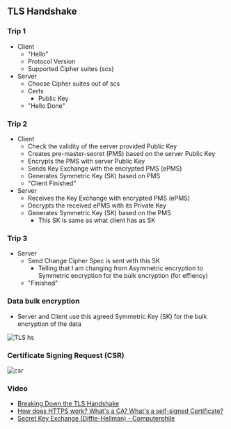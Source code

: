 ## TLS Handshake

### Trip 1
- Client
    - "Hello"
    - Protocol Version
    - Supported Cipher suites (scs)
- Server
    - Choose Cipher suites out of scs
    - Certs
        - Public Key
    - "Hello Done"

### Trip 2
- Client
    - Check the validity of the server provided Public Key
    - Creates pre-master-secret (PMS)  based on the server Public Key
    - Encrypts the PMS with server Public Key 
    - Sends Key Exchange with the encrypted PMS (ePMS) 
    - Generates Symmetric Key (SK) based on PMS
    - "Client Finished"
- Server
    - Receives the Key Exchange with encrypted PMS (ePMS) 
    - Decrypts the received  ePMS with its Private Key
    - Generates Symmetric Key (SK) based on the PMS
        - This SK is same as what client has as SK

### Trip 3
- Server
    - Send Change Cipher Spec is sent with this SK
        - Telling that I am changing from Asymmetric encryption to Symmetric encryption for the bulk encryption (for effiency)
    - "Finished"


### Data bulk encryption
- Server and Client use this agreed Symmetric Key (SK) for the bulk encryption of the data

![TLS hs](img/tls-hs-1.png)

### Certificate Signing Request (CSR)
![csr](img/csr-1.png)

### Video
- [Breaking Down the TLS Handshake](https://www.youtube.com/watch?v=cuR05y_2Gxc)    
- [How does HTTPS work? What's a CA? What's a self-signed Certificate?](https://www.youtube.com/watch?v=T4Df5_cojAs)
- [Secret Key Exchange (Diffie-Hellman) - Computerphile](https://www.youtube.com/watch?v=NmM9HA2MQGI)

